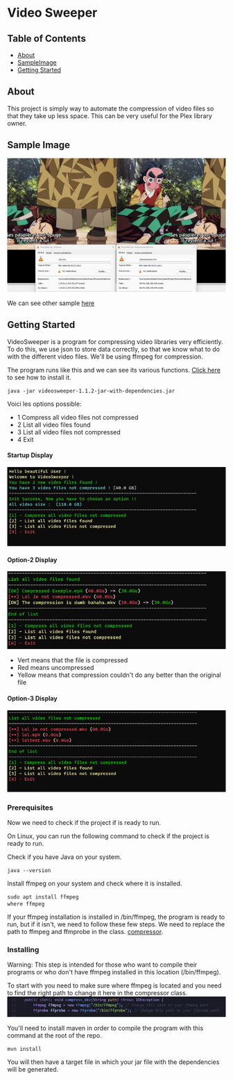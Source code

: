 # Video Sweeper

## Table of Contents

- [About](#about)
- [SampleImage](#sampleimage)
- [Getting Started](#getting_started)

## About <a name = "about"></a>

This project is simply way to automate the compression of video files so that they take up less space. This can be very useful for the Plex library owner.

## Sample Image <a name = "sampleimage"></a>
![Exemple Image](https://github.com/SstealzZ/VideoSweeper/blob/main/image/exemple.png)

We can see other sample [here](image/)

## Getting Started <a name = "getting_started"></a>

VideoSweeper is a program for compressing video libraries very efficiently. To do this, we use json to store data correctly, so that we know what to do with the different video files. We'll be using ffmpeg for compression. 

The program runs like this and we can see its various functions.
[Click here](#prec) to see how to install it.

```
java -jar videosweeper-1.1.2-jar-with-dependencies.jar
```

Voici les options possible:
- 1 Compress all video files not compressed
- 2 List all video files found
- 3 List all video files not compressed
- 4 Exit

#### Startup Display
![Startup Display](image/Startup.png)
#### Option-2 Display
![Option-2 Display](image/Option-2.png)
- Vert means that the file is compressed
- Red means uncompressed
- Yellow means that compression couldn't do any better than the original file
#### Option-3 Display
![Option-3 Display](image/Option-3.png)

### Prerequisites <a name = "prec"></a>

Now we need to check if the project if is ready to run.

On Linux, you can run the following command to check if the project is ready to run.

Check if you have Java on your system.

```
java --version
```

Install ffmpeg on your system and check where it is installed.
```
sudo apt install ffmpeg
where ffmpeg
```
If your ffmpeg installation is installed in /bin/ffmpeg, the program is ready to run, but if it isn't, we need to follow these few steps.
We need to replace the path to ffmpeg and ffmprobe in the class. [compressor](/src/main/java/fr/sstealzz/utilities/Compressor.java).


### Installing

Warning: This step is intended for those who want to compile their programs or who don't have ffmpeg installed in this location (/bin/ffmpeg).

To start with you need to make sure where ffmpeg is located and you need to find the right path to change it here in the compressor class.
<img src="image/Warning.png">

You'll need to install maven in order to compile the program with this command at the root of the repo.
```
mvn install
```

You will then have a target file in which your jar file with the dependencies will be generated.